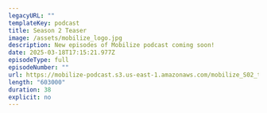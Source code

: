```yaml
---
legacyURL: ""
templateKey: podcast
title: Season 2 Teaser
image: /assets/mobilize_logo.jpg
description: New episodes of Mobilize podcast coming soon!
date: 2025-03-18T17:15:21.977Z
episodeType: full
episodeNumber: ""
url: https://mobilize-podcast.s3.us-east-1.amazonaws.com/mobilize_S02_teaser_Final_2025-03-18.mp3
length: "603000"
duration: 38
explicit: no
---
```

